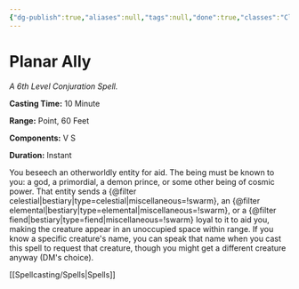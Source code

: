 ```yaml
---
{"dg-publish":true,"aliases":null,"tags":null,"done":true,"classes":"Cleric,","spellLevel":6,"school":"Conjuration","source":"PHB","permalink":"/spells/planar-ally/","dgHomeLink":false,"dgPassFrontmatter":true}
---
```


# Planar Ally
*A 6th Level Conjuration Spell.*

**Casting Time:** 10 Minute

**Range:** Point, 60 Feet

**Components:** V S 

**Duration:** Instant

You beseech an otherworldly entity for aid. The being must be known to you: a god, a primordial, a demon prince, or some other being of cosmic power. That entity sends a {@filter celestial|bestiary|type=celestial|miscellaneous=!swarm}, an {@filter elemental|bestiary|type=elemental|miscellaneous=!swarm}, or a {@filter fiend|bestiary|type=fiend|miscellaneous=!swarm} loyal to it to aid you, making the creature appear in an unoccupied space within range. If you know a specific creature's name, you can speak that name when you cast this spell to request that creature, though you might get a different creature anyway (DM's choice).

[[Spellcasting/Spells|Spells]]